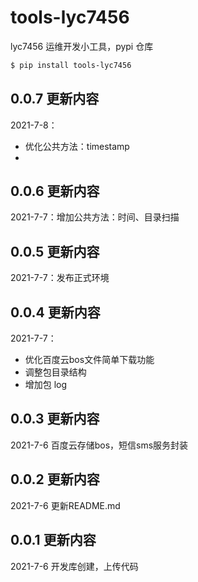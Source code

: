 # tools-lyc7456

lyc7456 运维开发小工具，pypi 仓库

```bash
$ pip install tools-lyc7456
```

## 0.0.7 更新内容

2021-7-8：
* 优化公共方法：timestamp
* 

## 0.0.6 更新内容

2021-7-7：增加公共方法：时间、目录扫描

## 0.0.5 更新内容

2021-7-7：发布正式环境

## 0.0.4 更新内容

2021-7-7：
* 优化百度云bos文件简单下载功能
* 调整包目录结构
* 增加包 log

## 0.0.3 更新内容

2021-7-6 百度云存储bos，短信sms服务封装

## 0.0.2 更新内容

2021-7-6 更新README.md

## 0.0.1 更新内容

2021-7-6 开发库创建，上传代码
